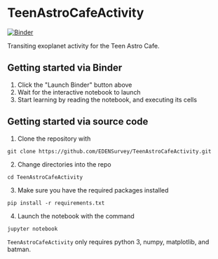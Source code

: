 # TeenAstroCafeActivity

[![Binder](https://mybinder.org/badge_logo.svg)](https://mybinder.org/v2/gh/EDENSurvey/TeenAstroCafeActivity.git/master?filepath=activity.ipynb)

Transiting exoplanet activity for the Teen Astro Cafe.

## Getting started via Binder

1. Click the "Launch Binder" button above
2. Wait for the interactive notebook to launch
3. Start learning by reading the notebook, and executing its cells

## Getting started via source code

1. Clone the repository with 
```
git clone https://github.com/EDENSurvey/TeenAstroCafeActivity.git
```
2. Change directories into the repo
```
cd TeenAstroCafeActivity
```
3. Make sure you have the required packages installed
```
pip install -r requirements.txt
```
4. Launch the notebook with the command
```
jupyter notebook
```

`TeenAstroCafeActivity` only requires python 3, numpy, matplotlib, and batman.
